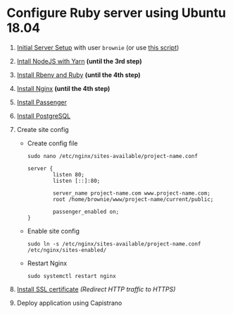# Configure Ruby server using Ubuntu 18.04

1. [Initial Server Setup](https://www.digitalocean.com/community/tutorials/initial-server-setup-with-ubuntu-18-04) with user `brownie` (or use [this script](https://www.digitalocean.com/community/tutorials/automating-initial-server-setup-with-ubuntu-18-04))

2. [Intall NodeJS with Yarn](https://www.digitalocean.com/community/tutorials/how-to-set-up-a-node-js-application-for-production-on-ubuntu-18-04) **(until the 3rd step)**

3. [Install Rbenv and Ruby](https://www.digitalocean.com/community/tutorials/how-to-install-ruby-on-rails-with-rbenv-on-ubuntu-18-04) **(until the 4th step)**

4. [Install Nginx](https://www.digitalocean.com/community/tutorials/how-to-install-nginx-on-ubuntu-18-04-quickstart) **(until the 4th step)**

5. [Install Passenger](https://www.phusionpassenger.com/library/install/nginx/install/oss/bionic/)

6. [Install PostgreSQL](https://www.digitalocean.com/community/tutorials/how-to-install-and-use-postgresql-on-ubuntu-18-04)

7. Create site config

    - Create config file

        ```
        sudo nano /etc/nginx/sites-available/project-name.conf
        ```

        ```
        server {
                listen 80;
                listen [::]:80;

                server_name project-name.com www.project-name.com;
                root /home/brownie/www/project-name/current/public;

                passenger_enabled on;
        }
        ```

    - Enable site config

        ```
        sudo ln -s /etc/nginx/sites-available/project-name.conf /etc/nginx/sites-enabled/
        ```

    - Restart Nginx

        ```
        sudo systemctl restart nginx
        ```

8. [Install SSL certificate](https://www.digitalocean.com/community/tutorials/how-to-secure-nginx-with-let-s-encrypt-on-ubuntu-18-04) _(Redirect HTTP traffic to HTTPS)_

9. Deploy application using Capistrano
